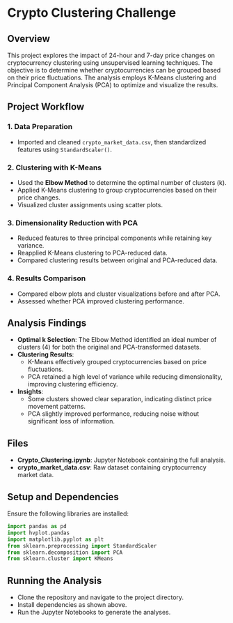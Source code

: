 # Crypto Clustering Challenge

## Overview

This project explores the impact of 24-hour and 7-day price changes on cryptocurrency clustering using unsupervised learning techniques. The objective is to determine whether cryptocurrencies can be grouped based on their price fluctuations. The analysis employs K-Means clustering and Principal Component Analysis (PCA) to optimize and visualize the results.

## Project Workflow

### 1. Data Preparation
- Imported and cleaned `crypto_market_data.csv`, then standardized features using `StandardScaler()`.
  
### 2. Clustering with K-Means
- Used the **Elbow Method** to determine the optimal number of clusters (k).
- Applied K-Means clustering to group cryptocurrencies based on their price changes.
- Visualized cluster assignments using scatter plots.

### 3. Dimensionality Reduction with PCA
- Reduced features to three principal components while retaining key variance.
- Reapplied K-Means clustering to PCA-reduced data.
- Compared clustering results between original and PCA-reduced data.

### 4. Results Comparison
- Compared elbow plots and cluster visualizations before and after PCA.
- Assessed whether PCA improved clustering performance.

## Analysis Findings

- **Optimal k Selection**: The Elbow Method identified an ideal number of clusters (4) for both the original and PCA-transformed datasets.
- **Clustering Results**:
  - K-Means effectively grouped cryptocurrencies based on price fluctuations.
  - PCA retained a high level of variance while reducing dimensionality, improving clustering efficiency.
- **Insights**:
  - Some clusters showed clear separation, indicating distinct price movement patterns.
  - PCA slightly improved performance, reducing noise without significant loss of information.

## Files

- **Crypto_Clustering.ipynb**: Jupyter Notebook containing the full analysis.
- **crypto_market_data.csv**: Raw dataset containing cryptocurrency market data.

## Setup and Dependencies

Ensure the following libraries are installed:

```python
import pandas as pd
import hvplot.pandas
import matplotlib.pyplot as plt
from sklearn.preprocessing import StandardScaler
from sklearn.decomposition import PCA
from sklearn.cluster import KMeans
```

## Running the Analysis
- Clone the repository and navigate to the project directory.
- Install dependencies as shown above.
- Run the Jupyter Notebooks to generate the analyses.